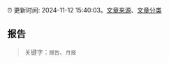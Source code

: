 :alarm_clock: 更新时间: 2024-11-12 15:40:03。[文章来源](/README.md)、[文章分类](/TAGS.md)

## 报告


> 关键字：`报告`、`月报`



